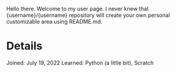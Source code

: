 Hello there. Welcome to my user page. I never knew that {username}/{username} repository will create your own personal customizable area using README.md.

# Details
Joined: July 19, 2022
Learned: Python (a little bit), Scratch

<!--
**tematikkp/tematikkp** is a ✨ _special_ ✨ repository because its `README.md` (this file) appears on your GitHub profile.

Here are some ideas to get you started:

- 🔭 I’m currently working on ...
- 🌱 I’m currently learning ...
- 👯 I’m looking to collaborate on ...
- 🤔 I’m looking for help with ...
- 💬 Ask me about ...
- 📫 How to reach me: ...
- 😄 Pronouns: ...
- ⚡ Fun fact: ...
-->
